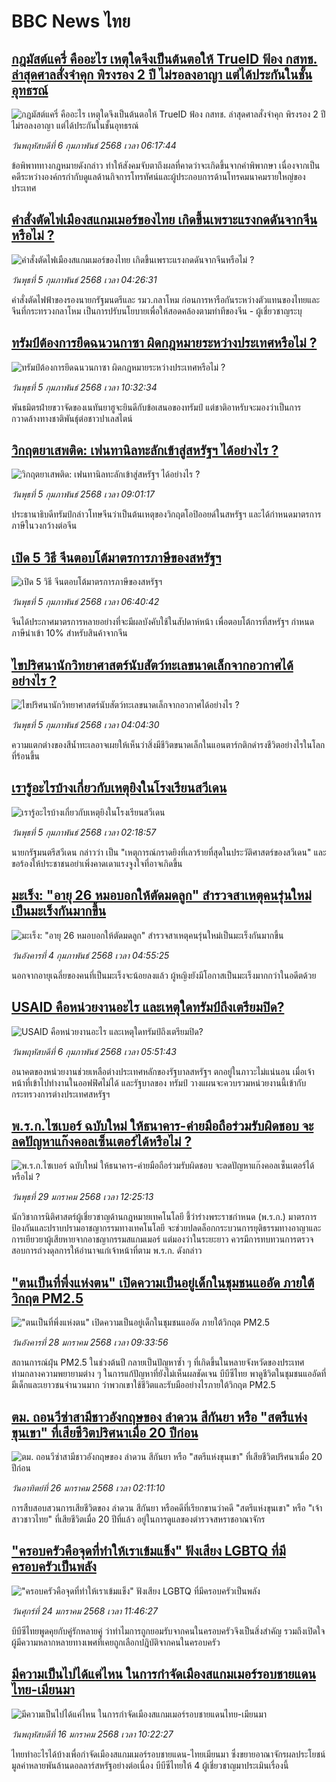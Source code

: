 # BBC News ไทย## [กฎมัสต์แครี่ คืออะไร เหตุใดจึงเป็นต้นตอให้ TrueID ฟ้อง กสทช. ล่าสุดศาลสั่งจำคุก พิรงรอง 2 ปี ไม่รอลงอาญา แต่ได้ประกันในชั้นอุทธรณ์](https://www.bbc.com/thai/articles/cn8x9vdzdngo?at_campaign=githubrss)![กฎมัสต์แครี่ คืออะไร เหตุใดจึงเป็นต้นตอให้ TrueID ฟ้อง กสทช. ล่าสุดศาลสั่งจำคุก พิรงรอง 2 ปี ไม่รอลงอาญา แต่ได้ประกันในชั้นอุทธรณ์](https://ichef.bbci.co.uk/ace/standard/240/cpsprodpb/ca15/live/bd5f54f0-e3d7-11ef-bd1b-d536627785f2.jpg)_วันพฤหัสบดีที่ 6 กุมภาพันธ์ 2568 เวลา 06:17:44_ข้อพิพาททางกฎหมายดังกล่าว ทำให้สังคมจับตาถึงผลที่คาดว่าจะเกิดขึ้นจากคำพิพากษา เนื่องจากเป็นคดีระหว่างองค์กรกำกับดูแลด้านกิจการโทรทัศน์และผู้ประกอบการด้านโทรคมนาคมรายใหญ่ของประเทศ## [คำสั่งตัดไฟเมืองสแกมเมอร์ของไทย เกิดขึ้นเพราะแรงกดดันจากจีนหรือไม่ ?](https://www.bbc.com/thai/articles/cvg8399nnq5o?at_campaign=githubrss)![คำสั่งตัดไฟเมืองสแกมเมอร์ของไทย เกิดขึ้นเพราะแรงกดดันจากจีนหรือไม่ ?](https://ichef.bbci.co.uk/ace/standard/240/cpsprodpb/d0f5/live/5cd62af0-e2f1-11ef-bd1b-d536627785f2.jpg)_วันพุธที่ 5 กุมภาพันธ์ 2568 เวลา 04:26:31_คำสั่งตัดไฟฟ้าของรองนายกรัฐมนตรีและ รมว.กลาโหม ก่อนการหารือกันระหว่างตัวแทนของไทยและจีนที่กระทรวงกลาโหม เป็นการปรับนโยบายเพื่อให้สอดคล้องตามท่าทีของจีน - ผู้เชี่ยวชาญระบุ## [ทรัมป์ต้องการยึดฉนวนกาซา ผิดกฎหมายระหว่างประเทศหรือไม่ ?](https://www.bbc.com/thai/articles/cj650y1yn32o?at_campaign=githubrss)![ทรัมป์ต้องการยึดฉนวนกาซา ผิดกฎหมายระหว่างประเทศหรือไม่ ?](https://ichef.bbci.co.uk/ace/standard/240/cpsprodpb/e1db/live/7c498510-e370-11ef-bd1b-d536627785f2.jpg)_วันพุธที่ 5 กุมภาพันธ์ 2568 เวลา 10:32:34_พันธมิตรฝ่ายขวาจัดของเนทันยาฮูจะยินดีกับข้อเสนอของทรัมป์ แต่ชาติอาหรับจะมองว่าเป็นการกวาดล้างทางชาติพันธุ์ต่อชาวปาเลสไตน์## [วิกฤตยาเสพติด: เฟนทานิลทะลักเข้าสู่สหรัฐฯ ได้อย่างไร ? ](https://www.bbc.com/thai/articles/cpvmxklvj79o?at_campaign=githubrss)![วิกฤตยาเสพติด: เฟนทานิลทะลักเข้าสู่สหรัฐฯ ได้อย่างไร ? ](https://ichef.bbci.co.uk/ace/standard/240/cpsprodpb/4d33/live/c95abe10-e379-11ef-bd1b-d536627785f2.jpg)_วันพุธที่ 5 กุมภาพันธ์ 2568 เวลา 09:01:17_ประธานาธิบดีทรัมป์กล่าวโทษจีนว่าเป็นต้นเหตุของวิกฤตโอปิออยด์ในสหรัฐฯ และได้กำหนดมาตรการภาษีในวงกว้างต่อจีน## [เปิด 5 วิธี จีนตอบโต้มาตรการภาษีของสหรัฐฯ ](https://www.bbc.com/thai/articles/cgj2084e412o?at_campaign=githubrss)![เปิด 5 วิธี จีนตอบโต้มาตรการภาษีของสหรัฐฯ ](https://ichef.bbci.co.uk/ace/standard/240/cpsprodpb/5473/live/ba6a1a90-e2f7-11ef-aac9-6f6e2a699c06.jpg)_วันพุธที่ 5 กุมภาพันธ์ 2568 เวลา 06:40:42_จีนได้ประกาศมาตรการหลายอย่างที่จะมีผลบังคับใช้ในสัปดาห์หน้า เพื่อตอบโต้การที่สหรัฐฯ กำหนดภาษีนำเข้า 10% สำหรับสินค้าจากจีน## [ไขปริศนานักวิทยาศาสตร์นับสัตว์ทะเลขนาดเล็กจากอวกาศได้อย่างไร ?](https://www.bbc.com/thai/articles/ce8y2evrergo?at_campaign=githubrss)![ไขปริศนานักวิทยาศาสตร์นับสัตว์ทะเลขนาดเล็กจากอวกาศได้อย่างไร ?](https://ichef.bbci.co.uk/ace/standard/240/cpsprodpb/7cd9/live/86e274b0-e225-11ef-87aa-53645de28b43.jpg)_วันพุธที่ 5 กุมภาพันธ์ 2568 เวลา 04:04:30_ความแตกต่างของสีน้ำทะเลอาจเผยให้เห็นว่าสิ่งมีชีวิตขนาดเล็กในแอนตาร์กติกดำรงชีวิตอย่างไรในโลกที่ร้อนขึ้น## [เรารู้อะไรบ้างเกี่ยวกับเหตุยิงในโรงเรียนสวีเดน](https://www.bbc.com/thai/articles/czx894rewepo?at_campaign=githubrss)![เรารู้อะไรบ้างเกี่ยวกับเหตุยิงในโรงเรียนสวีเดน](https://ichef.bbci.co.uk/ace/standard/240/cpsprodpb/b7a3/live/0b125400-e364-11ef-bd1b-d536627785f2.jpg)_วันพุธที่ 5 กุมภาพันธ์ 2568 เวลา 02:18:57_นายกรัฐมนตรีสวีเดน กล่าวว่า เป็น "เหตุการณ์กราดยิงที่เลวร้ายที่สุดในประวัติศาสตร์ของสวีเดน" และขอร้องให้ประชาชนอย่าเพิ่งคาดเดาแรงจูงใจที่อาจเกิดขึ้น## [มะเร็ง: "อายุ 26 หมอบอกให้ตัดมดลูก" สำรวจสาเหตุคนรุ่นใหม่เป็นมะเร็งกันมากขึ้น](https://www.bbc.com/thai/articles/cjexzzdlxeno?at_campaign=githubrss)![มะเร็ง: "อายุ 26 หมอบอกให้ตัดมดลูก" สำรวจสาเหตุคนรุ่นใหม่เป็นมะเร็งกันมากขึ้น](https://ichef.bbci.co.uk/ace/standard/240/cpsprodpb/1d80/live/d178a300-e167-11ef-a819-277e390a7a08.jpg)_วันอังคารที่ 4 กุมภาพันธ์ 2568 เวลา 04:55:25_นอกจากอายุเฉลี่ยของคนที่เป็นมะเร็งจะน้อยลงแล้ว ผู้หญิงยังมีโอกาสเป็นมะเร็งมากกว่าในอดีตด้วย## [USAID คือหน่วยงานอะไร และเหตุใดทรัมป์ถึงเตรียมปิด?](https://www.bbc.com/thai/articles/c627gepkzlzo?at_campaign=githubrss)![USAID คือหน่วยงานอะไร และเหตุใดทรัมป์ถึงเตรียมปิด?](https://ichef.bbci.co.uk/ace/standard/240/cpsprodpb/a6e7/live/9ea714f0-e43e-11ef-a819-277e390a7a08.png)_วันพฤหัสบดีที่ 6 กุมภาพันธ์ 2568 เวลา 05:51:43_อนาคตของหน่วยงานช่วยเหลือต่างประเทศหลักของรัฐบาลสหรัฐฯ ตกอยู่ในภาวะไม่แน่นอน เมื่อเจ้าหน้าที่เข้าไปทำงานในออฟฟิศไม่ได้ และรัฐบาลของ ทรัมป์ วางแผนจะควบรวมหน่วยงานนี้เข้ากับกระทรวงการต่างประเทศสหรัฐฯ## [พ.ร.ก.ไซเบอร์ ฉบับใหม่ ให้ธนาคาร-ค่ายมือถือร่วมรับผิดชอบ จะลดปัญหาแก๊งคอลเซ็นเตอร์ได้หรือไม่ ?](https://www.bbc.com/thai/articles/c20p51zdqnlo?at_campaign=githubrss)![พ.ร.ก.ไซเบอร์ ฉบับใหม่ ให้ธนาคาร-ค่ายมือถือร่วมรับผิดชอบ จะลดปัญหาแก๊งคอลเซ็นเตอร์ได้หรือไม่ ?](https://ichef.bbci.co.uk/ace/standard/240/cpsprodpb/e89f/live/b5cde0e0-de3b-11ef-902e-cf9b84dc1357.jpg)_วันพุธที่ 29 มกราคม 2568 เวลา 12:25:13_นักวิชาการนิติศาสตร์ผู้เชี่ยวชาญด้านกฎหมายเทคโนโลยี ชี้ว่าร่างพระราชกำหนด (พ.ร.ก.) มาตรการป้องกันและปราบปรามอาชญากรรมทางเทคโนโลยี จะช่วยปลดล็อกกระบวนการยุติธรรมทางอาญาและการเยียวยาผู้เสียหายจากอาชญากรรมสแกมเมอร์ แต่มองว่าในระยะยาว ควรมีการทบทวนการตรวจสอบการถ่วงดุลการให้อำนาจแก่เจ้าหน้าที่ตาม พ.ร.ก. ดังกล่าว## ["ตนเป็นที่พึ่งแห่งตน" เปิดความเป็นอยู่เด็กในชุมชนแออัด ภายใต้วิกฤต PM2.5](https://www.bbc.com/thai/articles/c5yekz040jro?at_campaign=githubrss)!["ตนเป็นที่พึ่งแห่งตน" เปิดความเป็นอยู่เด็กในชุมชนแออัด ภายใต้วิกฤต PM2.5](https://ichef.bbci.co.uk/ace/standard/240/cpsprodpb/882c/live/640cbdd0-dd55-11ef-a37f-eba91255dc3d.jpg)_วันอังคารที่ 28 มกราคม 2568 เวลา 09:33:56_สถานการณ์ฝุ่น PM2.5 ในช่วงต้นปี กลายเป็นปัญหาซ้ำ ๆ ที่เกิดขึ้นในหลายจังหวัดของประเทศ ท่ามกลางความพยายามต่าง ๆ ในการแก้ปัญหาที่ยังไม่เห็นผลชัดเจน บีบีซีไทย พาดูชีวิตในชุมชนแออัดที่มีเด็กและเยาวชนจำนวนมาก ว่าพวกเขาใช้ชีวิตและรับมืออย่างไรภายใต้วิกฤต PM2.5## [ตม. ถอนวีซ่าสามีชาวอังกฤษของ ลำดวน สีกันยา หรือ "สตรีแห่งขุนเขา" ที่เสียชีวิตปริศนาเมื่อ 20 ปีก่อน](https://www.bbc.com/thai/articles/c2d3jgl57eeo?at_campaign=githubrss)![ตม. ถอนวีซ่าสามีชาวอังกฤษของ ลำดวน สีกันยา หรือ "สตรีแห่งขุนเขา" ที่เสียชีวิตปริศนาเมื่อ 20 ปีก่อน](https://ichef.bbci.co.uk/ace/standard/240/cpsprodpb/a0ef/live/ee18e7e0-daff-11ef-902e-cf9b84dc1357.jpg)_วันอาทิตย์ที่ 26 มกราคม 2568 เวลา 02:11:10_การสืบสอบสวนการเสียชีวิตของ ลำดวน สีกันยา หรือคดีที่เรียกขานว่าคดี "สตรีแห่งขุนเขา" หรือ "เจ้าสาวชาวไทย" ที่เสียชีวิตเมื่อ 20 ปีที่แล้ว อยู่ในการดูแลของตำรวจสหราชอาณาจักร## ["ครอบครัวคือจุดที่ทำให้เราเข้มแข็ง" ฟังเสียง LGBTQ ที่มีครอบครัวเป็นพลัง](https://www.bbc.com/thai/articles/c2d30nk6g92o?at_campaign=githubrss)!["ครอบครัวคือจุดที่ทำให้เราเข้มแข็ง" ฟังเสียง LGBTQ ที่มีครอบครัวเป็นพลัง](https://ichef.bbci.co.uk/ace/standard/240/cpsprodpb/e4f9/live/c66d7900-da40-11ef-b198-e3cab1e733b5.jpg)_วันศุกร์ที่ 24 มกราคม 2568 เวลา 11:46:27_บีบีซีไทยพูดคุยกับคู่รักหลายคู่ ว่าทำไมการถูกยอมรับจากคนในครอบครัวจึงเป็นสิ่งสำคัญ รวมถึงเปิดใจผู้มีความหลากหลายทางเพศที่เคยถูกเลือกปฎิบัติจากคนในครอบครัว## [มีความเป็นไปได้แค่ไหน ในการกำจัดเมืองสแกมเมอร์รอบชายแดนไทย-เมียนมา](https://www.bbc.com/thai/articles/c5yedxew1g2o?at_campaign=githubrss)![มีความเป็นไปได้แค่ไหน ในการกำจัดเมืองสแกมเมอร์รอบชายแดนไทย-เมียนมา](https://ichef.bbci.co.uk/ace/standard/240/cpsprodpb/6bf1/live/1e3d7160-d3d6-11ef-9fd6-0be88a764111.jpg)_วันพฤหัสบดีที่ 16 มกราคม 2568 เวลา 10:22:27_ไทยทำอะไรได้บ้างเพื่อกำจัดเมืองสแกมเมอร์รอบชายแดน-ไทยเมียนมา ซึ่งขยายอาณาจักรผลประโยชน์มูลค่าหลายพันล้านดอลลาร์สหรัฐอย่างต่อเนื่อง บีบีซีไทยให้ 4 ผู้เชี่ยวชาญมาประเมินเรื่องนี้